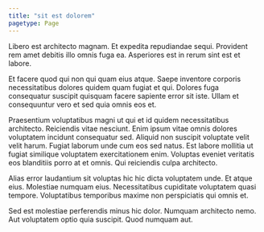 ```yaml
---
title: "sit est dolorem"
pagetype: Page
---
```

Libero est architecto magnam. Et expedita repudiandae sequi. Provident rem amet debitis illo omnis fuga ea. Asperiores est in rerum sint est et labore.

Et facere quod qui non qui quam eius atque. Saepe inventore corporis necessitatibus dolores quidem quam fugiat et qui. Dolores fuga consequatur suscipit quisquam facere sapiente error sit iste. Ullam et consequuntur vero et sed quia omnis eos et.

Praesentium voluptatibus magni ut qui et id quidem necessitatibus architecto. Reiciendis vitae nesciunt. Enim ipsum vitae omnis dolores voluptatem incidunt consequatur sed.
Aliquid non suscipit voluptate velit velit harum. Fugiat laborum unde cum eos sed natus. Est labore mollitia ut fugiat similique voluptatem exercitationem enim. Voluptas eveniet veritatis eos blanditiis porro at et omnis. Qui reiciendis culpa architecto.

Alias error laudantium sit voluptas hic hic dicta voluptatem unde. Et atque eius. Molestiae numquam eius. Necessitatibus cupiditate voluptatem quasi tempore. Voluptatibus temporibus maxime non perspiciatis qui omnis et.

Sed est molestiae perferendis minus hic dolor. Numquam architecto nemo. Aut voluptatem optio quia suscipit. Quod numquam aut.
